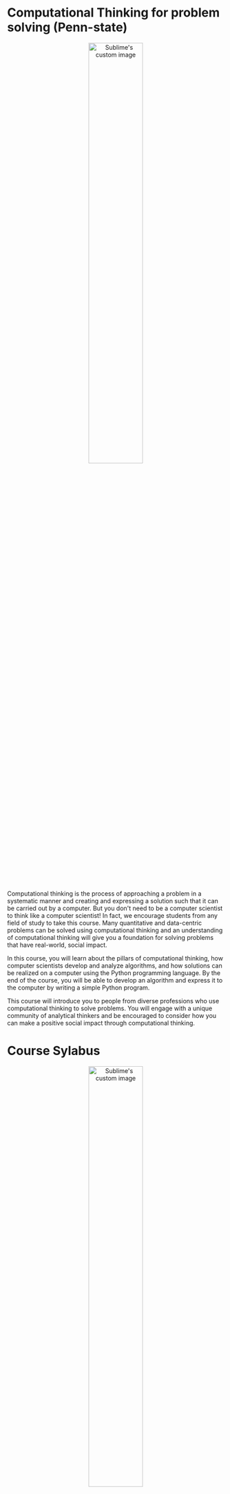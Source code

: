 # Computational Thinking for problem solving (Penn-state)


<p align="center">
  <img src="https://th.bing.com/th/id/OIP.wz8oks5ZEiKlt7nZWX819wHaEv?rs=1&pid=ImgDetMain" width="50%" height="auto" alt="Sublime's custom image"/>
</p>

Computational thinking is the process of approaching a problem in a systematic manner and creating and expressing a solution such that it can be carried out by a computer.  But you don't need to be a computer scientist to think like a computer scientist!  In fact, we encourage students from any field of study to take this course.  Many quantitative and data-centric problems can be solved using computational thinking and an understanding of computational thinking will give you a foundation for solving problems that have real-world, social impact.   

In this course, you will learn about the pillars of computational thinking, how computer scientists develop and analyze algorithms, and how solutions can be realized on a computer using the Python programming language.  By the end of the course, you will be able to develop an algorithm and express it to the computer by writing a simple Python program. 

This course will introduce you to people from diverse professions who use computational thinking to solve problems. You will engage with a unique community of analytical thinkers and be encouraged to consider how you can make a positive social impact through computational thinking.

# Course Sylabus


<p align="center">
  <img src="https://github.com/Vinicius-O-Ferraz/computational-thinking-for-ploblem-solving-Universisty-of-Pensilvania/assets/146992032/d90d0dcf-339a-4b42-88d3-783d34c7fd43" width="50%" height="auto" alt="Sublime's custom image"/>
</p>

## Module 1

Computational thinking is an approach to solving problems using concepts and ideas from computer science, and expressing solutions to those problems so that they can be run on a computer. As computing becomes more and more prevalent in all aspects of modern society -- not just in software development and engineering, but in business, the humanities, and even everyday life -- understanding how to use computational thinking to solve real-world problems is a key skill in the 21st century. Computational thinking is built on four pillars: decomposition, pattern recognition, data representation and abstraction, and algorithms. This module introduces you to the four pillars of computational thinking and shows how they can be applied as part of the problem solving process.

## Module 2

When we use computational thinking to solve a problem, what we’re really doing is developing an algorithm: a step-by-step series of instructions. Whether it’s a small task like scheduling meetings, or a large task like mapping the planet, the ability to develop and describe algorithms is crucial to the problem-solving process based on computational thinking. This module will introduce you to some common algorithms, as well as some general approaches to developing algorithms yourself. These approaches will be useful when you're looking not just for any answer to a problem, but the best answer. After completing this module, you will be able to evaluate an algorithm and analyze how its performance is affected by the size of the input so that you can choose the best algorithm for the problem you’re trying to solve.

## Module 3

Computational thinking is a problem-solving process in which the last step is expressing the solution so that it can be executed on a computer. However, before we are able to write a program to implement an algorithm, we must understand what the computer is capable of doing -- in particular, how it executes instructions and how it uses data. This module describes the inner workings of a modern computer and its fundamental operations. Then it introduces you to a way of expressing algorithms known as pseudocode, which will help you implement your solution using a programming language.

## Module 4

Writing a program is the last step of the computational thinking process. It’s the act of expressing an algorithm using a syntax that the computer can understand. This module introduces you to the Python programming language and its core features. Even if you have never written a program before -- or never even considered it -- after completing this module, you will be able to write simple Python programs that allow you to express your algorithms to a computer as part of a problem-solving process based on computational thinking.



